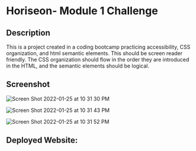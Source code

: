 # Horiseon- Module 1 Challenge

## Description
This is a project created in a coding bootcamp practicing accessibility, CSS organization, and html semantic elements. This should be screen reader friendly. The CSS organization should flow in the order they are introduced in the HTML, and the semantic elements should be logical.

## Screenshot

![Screen Shot 2022-01-25 at 10 31 30 PM](https://user-images.githubusercontent.com/97365590/151109279-6bb13d88-9aed-4cdc-b019-a2bba510b5a1.png)

![Screen Shot 2022-01-25 at 10 31 43 PM](https://user-images.githubusercontent.com/97365590/151109152-c9cd23d1-c4c1-4100-bf26-620601894f7a.png)

![Screen Shot 2022-01-25 at 10 31 52 PM](https://user-images.githubusercontent.com/97365590/151109164-235f0944-8dbc-40c6-97f5-c0b66dbbefbe.png)

## Deployed Website: 
